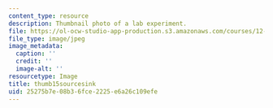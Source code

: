 ```yaml
---
content_type: resource
description: Thumbnail photo of a lab experiment.
file: https://ol-ocw-studio-app-production.s3.amazonaws.com/courses/12-003-atmosphere-ocean-and-climate-dynamics-fall-2008/25275b7e08b36fce2225e6a26c109efe_thumb15sourcesink.JPG
file_type: image/jpeg
image_metadata:
  caption: ''
  credit: ''
  image-alt: ''
resourcetype: Image
title: thumb15sourcesink
uid: 25275b7e-08b3-6fce-2225-e6a26c109efe
---
```


